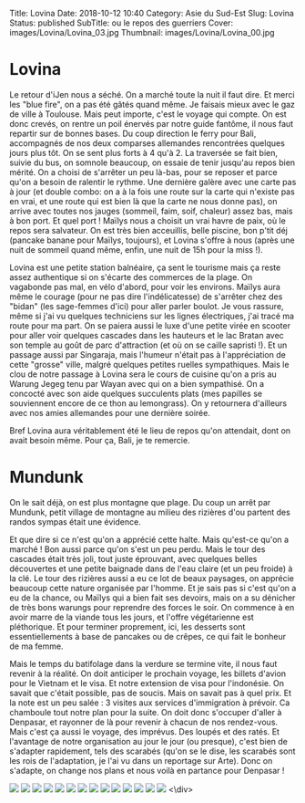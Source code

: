 Title: Lovina
Date: 2018-10-12 10:40
Category: Asie du Sud-Est
Slug: Lovina
Status: published
SubTitle: ou le repos des guerriers
Cover: images/Lovina/Lovina_03.jpg
Thumbnail: images/Lovina/Lovina_00.jpg

# Lovina
Le retour d'iJen nous a séché. On a marché toute la nuit il faut dire. Et merci les "blue fire", on a pas été gâtés quand même. Je faisais mieux avec le gaz de ville à Toulouse. Mais peut importe, c'est le voyage qui compte. On est donc crevés, on rentre un poil énervés par notre guide fantôme, il nous faut repartir sur de bonnes bases. Du coup direction le ferry pour Bali, accompagnés de nos deux comparses allemandes rencontrées quelques jours plus tôt. On se sent plus forts à 4 qu'à 2.
La traversée se fait bien, suivie du bus, on somnole beaucoup, on essaie de tenir jusqu'au repos bien mérité. On a choisi de s'arrêter un peu là-bas, pour se reposer et parce qu'on a besoin de ralentir le rythme. Une dernière galère avec une carte pas à jour (et double combo: on a à la fois une route sur la carte qui n'existe pas en vrai, et une route qui est bien là que la carte ne nous donne pas), on arrive avec toutes nos jauges (sommeil, faim, soif, chaleur) assez bas, mais à bon port. Et quel port ! Maïlys nous a choisit un vrai havre de paix, où le repos sera salvateur. On est très bien acceuillis, belle piscine, bon p'tit déj (pancake banane pour Maïlys, toujours), et Lovina s'offre à nous (après une nuit de sommeil quand même, enfin, une nuit de 15h pour la miss !).

Lovina est une petite station balnéaire, ça sent le tourisme mais ça reste assez authentique si on s'écarte des commerces de la plage. On vagabonde pas mal, en vélo d'abord, pour voir les environs. Maïlys aura même le courage (pour ne pas dire l'indélicatesse) de s'arrêter chez des "bidan" (les sage-femmes d'ici) pour aller parler boulot. Je vous rassure, même si j'ai vu quelques techniciens sur les lignes électriques, j'ai tracé ma route pour ma part. On se paiera aussi le luxe d'une petite virée en scooter pour aller voir quelques cascades dans les hauteurs et le lac Bratan avec son temple au goût de parc d'attraction (et où on se caille sapristi !). Et un passage aussi par Singaraja, mais l'humeur n'était pas à l'appréciation de cette "grosse" ville, malgré quelques petites ruelles sympathiques. Mais le clou de notre passage à Lovina sera le cours de cuisine qu'on a pris au Warung Jegeg tenu par Wayan avec qui on a bien sympathisé. On a concocté avec son aide quelques succulents plats (mes papilles se souviennent encore de ce thon au lemongrass). On y retournera d'ailleurs avec nos amies allemandes pour une dernière soirée.

Bref Lovina aura véritablement été le lieu de repos qu'on attendait, dont on avait besoin même. Pour ça, Bali, je te remercie.

# Mundunk
On le sait déjà, on est plus montagne que plage. Du coup un arrêt par Mundunk, petit village de montagne au milieu des rizières d'ou partent des randos sympas était une évidence.

Et que dire si ce n'est qu'on a apprécié cette halte. Mais qu'est-ce qu'on a marché ! Bon aussi parce qu'on s'est un peu perdu. Mais le tour des cascades était très joli, tout juste éprouvant, avec quelques belles découvertes et une petite baignade dans de l'eau claire (et un peu froide) à la clé. Le tour des rizières aussi a eu ce lot de beaux paysages, on apprécie beaucoup cette nature organisée par l'homme.
Et je sais pas si c'est qu'on a eu de la chance, ou Maïlys qui a bien fait ses devoirs, mais on a su dénicher de très bons warungs pour reprendre des forces le soir. On commence à en avoir marre de la viande tous les jours, et l'offre végétarienne est pléthorique. Et pour terminer proprement, ici, les desserts sont essentiellements à base de pancakes ou de crêpes, ce qui fait le bonheur de ma femme.

Mais le temps du batifolage dans la verdure se termine vite, il nous faut revenir à la réalité. On doit anticiper le prochain voyage, les billets d'avion pour le Vietnam et le visa. Et notre extension de visa pour l'indonésie. On savait que c'était possible, pas de soucis. Mais on savait pas à quel prix. Et la note est un peu salée : 3 visites aux services d'immigration à prévoir. Ca chamboule tout notre plan pour la suite. On doit donc s'occuper d'aller à Denpasar, et rayonner de là pour revenir à chacun de nos rendez-vous.
Mais c'est ça aussi le voyage, des imprévus. Des loupés et des ratés. Et l'avantage de notre organisation au jour le jour (ou presque), c'est bien de s'adapter rapidement, tels des scarabés (qu'on se le dise, les scarabés sont les rois de l'adaptation, je l'ai vu dans un reportage sur Arte). Donc on s'adapte, on change nos plans et nous voilà en partance pour Denpasar !

<div class="galleria" style="margin:auto">
    <img src="images/Lovina/Lovina_00.jpg">
    <img src="images/Lovina/Lovina_01.jpg">
    <img src="images/Lovina/Lovina_02.jpg">
    <img src="images/Lovina/Lovina_03.jpg">
    <img src="images/Lovina/Lovina_04.jpg">
    <img src="images/Lovina/Lovina_05.jpg">
    <img src="images/Lovina/Lovina_06.jpg">
    <img src="images/Lovina/Lovina_07.jpg">
    <img src="images/Lovina/Lovina_08.jpg">
    <img src="images/Lovina/Lovina_09.jpg">
    <img src="images/Lovina/Lovina_10.jpg">
    <img src="images/Lovina/Lovina_11.jpg">
    <img src="images/Lovina/Lovina_12.jpg">
    <img src="images/Lovina/Lovina_13.jpg">
<\div>
<script>
	(function() { 
            Galleria.loadTheme('https://cdnjs.cloudflare.com/ajax/libs/galleria/1.5.7/themes/classic/galleria.classic.min.js');
            Galleria.run('.galleria');
        }());
</script>